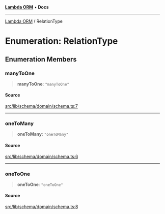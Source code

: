 [**Lambda ORM**](../README.md) • **Docs**

***

[Lambda ORM](../README.md) / RelationType

# Enumeration: RelationType

## Enumeration Members

### manyToOne

> **manyToOne**: `"manyToOne"`

#### Source

[src/lib/schema/domain/schema.ts:7](https://github.com/lambda-orm/lambdaorm-base/blob/75309e81097991935956cdab867faba6428c498c/src/lib/schema/domain/schema.ts#L7)

***

### oneToMany

> **oneToMany**: `"oneToMany"`

#### Source

[src/lib/schema/domain/schema.ts:6](https://github.com/lambda-orm/lambdaorm-base/blob/75309e81097991935956cdab867faba6428c498c/src/lib/schema/domain/schema.ts#L6)

***

### oneToOne

> **oneToOne**: `"oneToOne"`

#### Source

[src/lib/schema/domain/schema.ts:8](https://github.com/lambda-orm/lambdaorm-base/blob/75309e81097991935956cdab867faba6428c498c/src/lib/schema/domain/schema.ts#L8)
